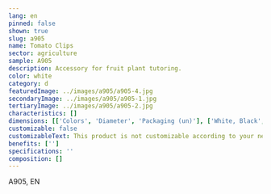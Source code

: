 ```yaml
---
lang: en
pinned: false
shown: true
slug: a905
name: Tomato Clips
sector: agriculture
sample: A905
description: Accessory for fruit plant tutoring.
color: white
category: d
featuredImage: ../images/a905/a905-4.jpg
secondaryImage: ../images/a905/a905-1.jpg
tertiaryImage: ../images/a905/a905-2.jpg
characteristics: []
dimensions: [['Colors', 'Diameter', 'Packaging (un)'], ['White, Black', '23 / 25', '11000/9000']]
customizable: false
customizableText: This product is not customizable according to your needs. Contact us for more information.
benefits: ['']
specifications: ''
composition: []
---
```


A905, EN
